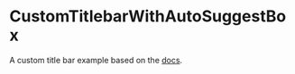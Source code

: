 # CustomTitlebarWithAutoSuggestBox

A custom title bar example based on the [docs](https://learn.microsoft.com/en-us/windows/apps/develop/title-bar?tabs=wasdk#:~:text=code%20and%20explanation.-,Interactive%20content,-You%20can%20place).
